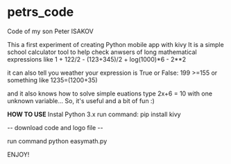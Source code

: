# petrs_code
Code of my son Peter ISAKOV

This a first experiment of creating Python mobile app with kivy 
It is a simple school calculator tool to help check anwsers of long mathematical expressions like
1 + 122/2 - (123+345)/2 + log(1000)*6 - 2**2

it can also tell you weather your expression is True or False: 199 >=155 or something like  1235=(1200+35)

and it also knows how to solve simple euations type 2x+6 = 10 with one unknown variable...
So, it's useful and a bit of fun :)

**HOW TO USE**
Instal Python 3.x
run command: pip install kivy

-- download code and logo file --


run command python easymath.py

ENJOY!
